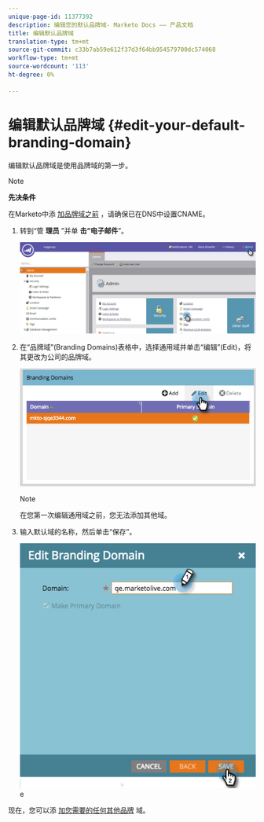 ```yaml
---
unique-page-id: 11377392
description: 编辑您的默认品牌域- Marketo Docs —— 产品文档
title: 编辑默认品牌域
translation-type: tm+mt
source-git-commit: c33b7ab59e612f37d3f64bb954579700dc574068
workflow-type: tm+mt
source-wordcount: '113'
ht-degree: 0%

---
```



# 编辑默认品牌域 {#edit-your-default-branding-domain}

编辑默认品牌域是使用品牌域的第一步。

>[!NOTE]
>
>**先决条件**
>
>在Marketo中添 [加品牌域之前](../../../../getting-started/setup-steps/configure-protocols-for-marketo.md) ，请确保已在DNS中设置CNAME。

1. 转到“管 **理员** ”并单 **击“电子邮件**”。

   ![](assets/image2016-6-29-16-3a42-3a20.png)

1. 在“品牌域”(Branding Domains)表格中，选择通用域并单击“编辑”(Edit)，将其更改为公司的品牌域。

   ![](assets/edit-branding-domain.png)

   >[!NOTE]
   >
   >在您第一次编辑通用域之前，您无法添加其他域。

1. 输入默认域的名称，然后单击“保存”。

   ![](assets/edit-branding-domain-hands.png)e

现在，您可以添 [加您需要的任何其他品牌](add-an-additional-branding-domain.md) 域。

